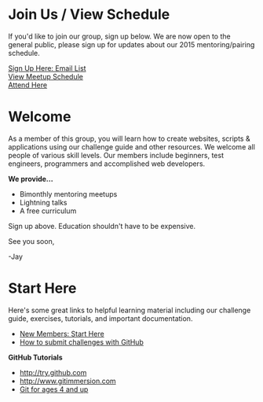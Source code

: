 Join Us / View Schedule
===
If you'd like to join our group, sign up below. We are now open to the general public, please sign up for updates about our 2015 mentoring/pairing schedule.  

[Sign Up Here: Email List](https://docs.google.com/a/goodproduce.net/forms/d/11WzmAGErqLTQ6NAwtBOTVl_BOlkXdj3L-8tbzBNGb9s/viewform)  
[View Meetup Schedule](https://github.com/columbustutoringgroup/Welcome/blob/master/Schedule2015.md)  
[Attend Here](https://www.eventbrite.com/e/pair-programming-mentoring-covermymeds-tickets-15224426670)


Welcome
===

As a member of this group, you will learn how to create websites, scripts & applications using our challenge guide and other resources. We welcome all people of various skill levels. Our members include beginners, test engineers, programmers and accomplished web developers.

__We provide...__
  - Bimonthly mentoring meetups
  - Lightning talks
  - A free curriculum

Sign up above. Education shouldn't have to be expensive.

See you soon,

-Jay

Start Here
===
Here's some great links to helpful learning material including our challenge guide, exercises, tutorials, and important documentation.  

- [New Members: Start Here](https://github.com/columbustutoringgroup/Welcome/blob/master/GettingStarted.md)
- [How to submit challenges with GitHub](https://github.com/columbustutoringgroup/Welcome/blob/master/SubmittingChallenges.md)

__GitHub Tutorials__
- http://try.github.com
- http://www.gitimmersion.com
- [Git for ages 4 and up](http://www.youtube.com/watch?v=1ffBJ4sVUb4)
